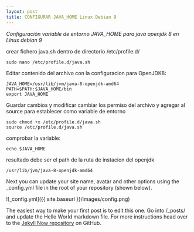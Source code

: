 ```yaml
---
layout: post
title: CONFIGURAR JAVA_HOME Linux Debian 9
---
```


*Configuración variable de entorno JAVA_HOME para java openjdk 8 en Linux debian 9*

crear fichero java.sh dentro de directorio /etc/profile.d/
    
    sudo nano /etc/profile.d/java.sh

Editar contenido del archivo con la configuracion para OpenJDK8:

    JAVA_HOME=/usr/lib/jvm/java-8-openjdk-amd64
    PATH=$PATH:$JAVA_HOME/bin
    export JAVA_HOME

Guardar cambios y modificar cambiar los permiso del archivo  y agregar al source para establecer como variable de entorno
    
    sudo chmod +x /etc/profile.d/java.sh
    source /etc/profile.d/java.sh
    
comprobar la variable:

    echo $JAVA_HOME

resultado debe ser el path de la ruta de instacion del openjdk

    /usr/lib/jvm/java-8-openjdk-amd64


Next you can update your site name, avatar and other options using the _config.yml file in the root of your repository (shown below).

![_config.yml]({{ site.baseurl }}/images/config.png)

The easiest way to make your first post is to edit this one. Go into /_posts/ and update the Hello World markdown file. For more instructions head over to the [Jekyll Now repository](https://github.com/barryclark/jekyll-now) on GitHub.
